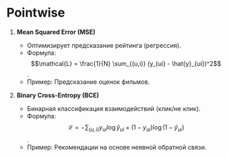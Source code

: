 # **Pointwise**  
1. **Mean Squared Error (MSE)**  
   - Оптимизирует предсказание рейтинга (регрессия).  
   - Формула: $$\mathcal{L} = \frac{1}{N} \sum_{(u,i)} (y_{ui} - \hat{y}_{ui})^2$$.  
   - Пример: Предсказание оценок фильмов.  

2. **Binary Cross-Entropy (BCE)**  
   - Бинарная классификация взаимодействий (клик/не клик).  
   - Формула: $$\mathcal{L} = -\sum_{(u,i)} y_{ui} \log \hat{y}_{ui} + (1 - y_{ui}) \log(1 - \hat{y}_{ui})$$.  
   - Пример: Рекомендации на основе неявной обратной связи.  
